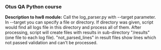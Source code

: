 ### **Otus QA Python course**


**Description to hw8 module:**
Call the log_parser.py with --target parameter.
In --target you can specify a file or directory.
If directory was given, script would find all logs file in this directory and process all of them.
After processing, script will create files with results in sub-directory "/results" (one file to each log file).
"not_parsed_lines" in result files show lines which not passed validation and can't be processed.
